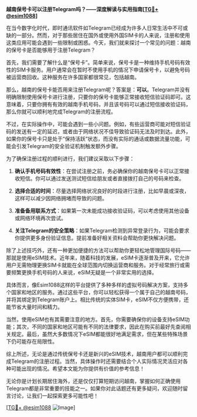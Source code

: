 **越南保号卡可以注册Telegram吗？——深度解读与实用指南[[TG💪+ @esim1088](https://t.me/s/esim1088)]**

在当今数字化时代，即时通讯软件如Telegram已经成为许多人日常生活中不可或缺的一部分。然而，对于那些居住在国外或使用外国SIM卡的人来说，注册和使用这类应用可能会遇到一些限制或困惑。今天，我们就来探讨一个常见的问题：越南的保号卡是否能够用于注册Telegram？

首先，我们需要了解什么是“保号卡”。简单来说，保号卡是一种维持手机号码有效性的SIM卡服务。用户通常会在暂时不使用手机的情况下申请保号卡，以避免号码被运营商回收。这种服务在许多国家都很常见，包括越南。

那么，越南的保号卡能否用来注册Telegram呢？答案是：**可以**。Telegram并没有明确限制使用保号卡进行注册，只要你的保号卡能够正常接收短信验证码即可。这意味着，只要你拥有有效的越南手机号码，并且该号码可以通过短信接收验证码，那么你就可以顺利地完成Telegram的注册流程。

不过，在实际操作中，可能会遇到一些小问题。例如，有些运营商可能对短信验证码的发送有一定的延迟，或者由于网络状况不佳导致验证码无法及时到达。此外，如果你的保号卡只是处于“保持活跃”状态，而没有实际的通话或数据流量功能，可能会引发Telegram的安全验证机制触发额外步骤。

为了确保注册过程的顺利进行，我们建议采取以下步骤：

1. **确认手机号码有效性**：在尝试注册之前，务必确保你的越南保号卡可以正常接收短信。你可以通过发送测试短信给朋友或者直接拨打自己的号码来检查。

2. **选择合适的时间**：尽量选择网络状况良好的时段进行注册，比如早晨或深夜，这样可以减少因网络拥堵而导致的问题。

3. **准备备用联系方式**：如果第一次未能成功接收验证码，可以考虑使用其他设备或网络环境再次尝试。

4. **关注Telegram的安全策略**：如果Telegram检测到异常登录行为，可能会要求你提供更多身份验证信息。提前准备好相关资料会帮助你更快解决问题。

除了上述技巧外，还有一种更加便捷的方法可以帮助你更轻松地管理国际号码——那就是使用eSIM技术。近年来，随着科技的发展，eSIM卡逐渐普及开来，它允许用户无需物理更换SIM卡就能在全球范围内切换运营商和服务。对于经常旅行或需要频繁更换手机号码的人来说，eSIM无疑是一个非常实用的选择。

具体而言，像Esim1088这样的平台提供了多种多样的虚拟号码解决方案，支持多个国家和地区的服务。通过这些平台，你可以轻松获得一个属于自己的越南号码，并将其绑定到Telegram账户上。相比传统的实体SIM卡，eSIM不仅方便携带，还能节省大量时间和精力。

当然，使用eSIM也有其需要注意的地方。首先，你需要确保你的设备支持eSIM功能；其次，不同的国家和地区可能有不同的法律要求，因此在购买前最好先查阅相关规定。最后，虽然大多数情况下eSIM都能很好地满足需求，但在某些特殊场景下仍可能存在局限性。

综上所述，无论是通过传统保号卡还是新兴的eSIM技术，越南用户都可以顺利完成Telegram的注册过程。当然，具体操作时还需要结合个人实际情况灵活应对各种可能出现的情况。希望本文能为你提供有价值的参考信息！

无论你是计划长期居住海外，还是仅仅打算短期访问越南，掌握如何正确使用Telegram都是非常重要的技能之一。如果你对此话题还有更多疑问，欢迎随时留言讨论，让我们一起探索更多可能性吧！

[[TG💪+ @esim1088](https://t.me/s/esim1088) ![Image](https://i.postimg.cc/4NQfJmqS/Snipaste-2025-05-13-00-14-12.png)]